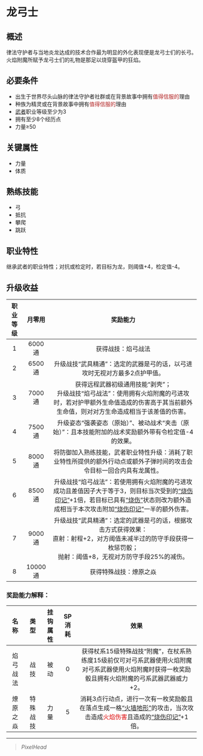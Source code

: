 # 龙弓士

## 概述

律法守护者与当地炎龙达成的技术合作最为明显的外化表现便是龙弓士们的长弓。火焰附魔所赋予龙弓士们的礼物是那足以烧穿盔甲的狂焰。

## 必要条件

* 出生于世界尽头山脉的律法守护者社群或在背景故事中拥有<font color="#B22222">值得信服的</font>理由
* 种族为精灵或在背景故事中拥有<font color="#B22222">值得信服的</font>理由
* <a href="../../../basicJob/Warrior" target="_blank">武者</a>职业等级至少为3
* 拥有至少8个经历点
* 力量≥50

## 关键属性

* 力量
* 体质

## 熟练技能

* 弓
* 抵抗
* 攀爬
* 跳跃
  
## 职业特性

继承武者的职业特性；对抗或检定时，若目标为龙，则阈值+4，检定值-4。

## 升级收益

职业等级|月零用|奖励能力
:--:|:--:|:--:
1|6000通|获得战技：焰弓战法
2|6500通|升级战技“武具精通”：选定的武器是弓的话，以弓进攻时无视对方最多2点护甲值。
3|7000通|获得远程武器初级通用技能“剥壳”；<br>升级战技“焰弓战法”：使用拥有火焰附魔的弓进攻时，若对护甲额外生命值造成的伤害高于其当前额外生命值，则对对方生命造成相当于该差值的伤害。
4|7500通|升级姿态“强袭姿态（原始）”、被动战术“夹击（原始）”：且本技能附加的战术奖励额外带有令检定值-4的效果。
5|8000通|将防御加入熟练技能，武者职业特性升级：消耗了职业特性所提供的额外行动点或额外子弹时间的攻击会令目标一回合内具有龙属性。
6|8500通|升级战技“焰弓战法”：若使用拥有火焰附魔的弓进攻成功且差值因子大于等于3，则目标当次受到的<a href="../../../../status/mark/#烧伤印记" target="_blank">“烧伤印记”</a>+1倍，若目标已具有<a href="../../../../status/normal/#烧伤" target="_blank">“烧伤”</a>状态则改为额外造成相当于本次攻击附加<a href="../../../../status/mark/#烧伤印记" target="_blank">“烧伤印记”</a>一半的额外伤害。
7|9000通|升级战技“武具精通”：选定的武器是弓的话，根据攻击方式获得效果：<br>直射：射程+2，对方阈值未减半过的防守手段获得一枚惩罚骰；<br>抛射：阈值+8，无视对方防守手段25%的减伤。
8|10000通|获得特殊战技：燎原之焱

### 奖励能力解释：

名称|类型|挂钩属性|SP消耗|效果
:--:|:--:|:--:|:--:|:--:
焰弓战法|战技|被动|0|获得杖系15级特殊战技“附魔”，在杖系熟练度15级前仅可对弓系武器使用火焰附魔<br>对弓系武器使用火焰附魔时获得一枚奖励骰且拥有火焰附魔的弓系武器武器威力+2。
燎原之焱|特殊战技|力量|5|消耗3点行动点，进行一次有一枚奖励骰且在落点生成一格<a href="../../../../status/terrain/#火墙地形" target="_blank">“火墙地形”</a>的攻击，当次攻击造成<font color="#dd0000">火焰伤害</font>且造成的<a href="../../../../status/mark/#烧伤印记" target="_blank">“烧伤印记”</a>+1倍。

---

> *PixelHead*
